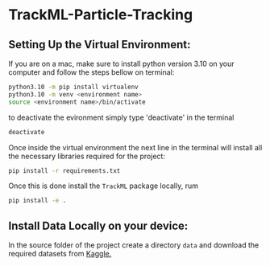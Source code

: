 # TrackML-Particle-Tracking

## Setting Up the Virtual Environment: 
If you are on a mac, make sure to install python version 3.10 on your computer and follow the steps bellow on terminal: 

```sh
python3.10 -m pip install virtualenv
python3.10 -m venv <environment name>
source <environment name>/bin/activate
```
to deactivate the evironment simply type 'deactivate' in the terminal 
```sh
deactivate
```

Once inside the virtual environment the next line in the terminal will install all the necessary libraries required for the project: 
```sh
pip install -r requirements.txt 
```
Once this is done install the `TrackML` package locally, rum 
```sh
pip install -e . 
```

## Install Data Locally on your device: 

In the source folder of the project create a directory `data` and download the required datasets from [Kaggle.](https://www.kaggle.com/competitions/trackml-particle-identification/data?select=train_5.zip)
